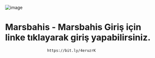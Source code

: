 ![image](https://github.com/user-attachments/assets/f23e6571-4846-4811-bd4a-fa5a9dcf13f6)
# Marsbahis - Marsbahis Giriş için linke tıklayarak giriş yapabilirsiniz.
                       https://bit.ly/4eruzrK
